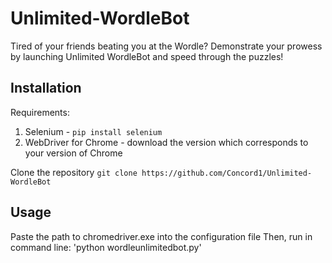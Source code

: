 # Unlimited-WordleBot
Tired of your friends beating you at the Wordle? Demonstrate your prowess by launching Unlimited WordleBot and speed through the puzzles!

## Installation
Requirements:
1. Selenium - `pip install selenium`
2. WebDriver for Chrome - download the version which corresponds to your version of Chrome 

Clone the repository
`git clone https://github.com/Concord1/Unlimited-WordleBot`

## Usage
Paste the path to chromedriver.exe into the configuration file
Then, run in command line:
'python wordleunlimitedbot.py'





